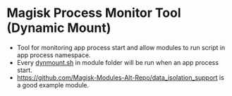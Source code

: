# Magisk Process Monitor Tool (Dynamic Mount)

- Tool for monitoring app process start and allow modules to run script in app process namespace.
- Every [dynmount.sh](./magisk-module/dynmount.sh) in module folder will be run when an app process start.
- <https://github.com/Magisk-Modules-Alt-Repo/data_isolation_support> is a good example module.
